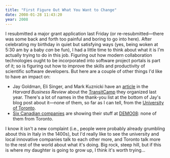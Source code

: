 ```yaml
---
title: "First Figure Out What You Want to Change"
date: 2008-01-28 11:43:20
year: 2008
---
```

I resubmitted a major grant application last Friday (or re-resubmitted—there was some back and forth too painful and boring to go into here).  After celebrating my birthday in quiet but satisfying ways (yes, being woken at 5:30 am by a baby <em>can</em> be fun), I had a little time to think about what it is I'm actually trying to do in this job.  Figuring out how modern collaboration technologies ought to be incorporated into software project portals is part of it; so is figuring out how to improve the skills and productivity of scientific software developers.  But here are a couple of other things I'd like to have an impact on:
<ul>
	<li>Jay Goldman, Eli Singer, and Mark Kuznicki have an <a href="http://www.radiantcore.com/blog/archives/28/01/2008/harvard-business-review-transitcamp">article</a> in the <em>Harvard Business Review</em> about the <a href="http://toronto.transitcamp.org/ttc/show/The+Story+of+TransitCamp">TransitCamp</a> they organized last year.  There's a lot of names in the thank-you list at the bottom of Jay's blog post about it—none of them, so far as I can tell, from the <a href="http://www.utoronto.ca">University of Toronto</a>.</li>
	<li><a href="http://www.startupnorth.ca/2008/01/28/canadian-companies-at-demo08/">Six Canadian companies</a> are showing their stuff at <a href="http://www.demo.com/conferences/demo2008.html">DEMO08</a>: none of them from Toronto.</li>
</ul>
I know it isn't a new complaint (i.e., people were probably already grumbling about this in Italy in the 1400s), but I'd really like to see the university and local innovative companies talk to each other more, and Toronto talk more to the rest of the world about what it's doing.  Big rock, steep hill, but if this is where my daughter is going to grow up, I think it's worth trying...
